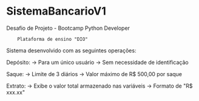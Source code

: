 # SistemaBancarioV1
Desafio de Projeto - Bootcamp Python Developer
        
        Plataforma de ensino "DIO"


Sistema desenvolvido com as seguintes operações:


Depósito:
   -> Para um único usuário
   -> Sem necessidade de identificação

Saque:
   -> Limite de 3 diários
   -> Valor máximo de R$ 500,00 por saque

Extrato:
   -> Exibe o valor total armazenado nas variáveis
   -> Formato de "R$ xxx.xx"
